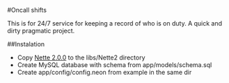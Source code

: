 #Oncall shifts

This is for 24/7 service for keeping a record of who is on duty.
A quick and dirty pragmatic project.

##Instalation

- Copy [Nette 2.0.0](https://github.com/nette/nette/releases/tag/v2.0.0) to the libs/Nette2 directory
- Create MySQL database with schema from app/models/schema.sql
- Create app/config/config.neon from example in the same dir

